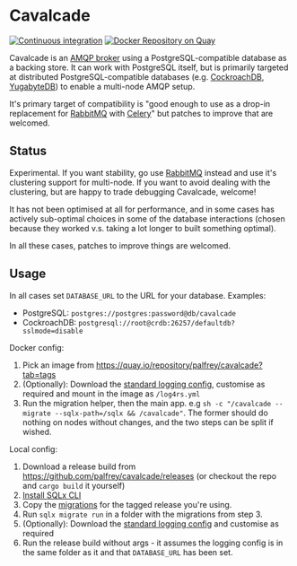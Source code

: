 Cavalcade
=========
[![Continuous integration](https://github.com/palfrey/cavalcade/actions/workflows/ci.yml/badge.svg?branch=main)](https://github.com/palfrey/cavalcade/actions/workflows/ci.yml) [![Docker Repository on Quay](https://quay.io/repository/palfrey/cavalcade/status "Docker Repository on Quay")](https://quay.io/repository/palfrey/cavalcade)

Cavalcade is an [AMQP broker](https://en.wikipedia.org/wiki/Advanced_Message_Queuing_Protocol) using a PostgreSQL-compatible database as a backing store. It can work with PostgreSQL itself, but is primarily targeted at distributed PostgreSQL-compatible databases (e.g. [CockroachDB](https://www.cockroachlabs.com/), [YugabyteDB](https://www.yugabyte.com/yugabytedb/)) to enable a multi-node AMQP setup.

It's primary target of compatibility is "good enough to use as a drop-in replacement for [RabbitMQ](https://www.rabbitmq.com/) with [Celery](https://docs.celeryproject.org/)" but patches to improve that are welcomed.

Status
------
Experimental. If you want stability, go use [RabbitMQ](https://www.rabbitmq.com/) instead and use it's clustering support for multi-node. If you want to avoid dealing with the clustering, but are happy to trade debugging Cavalcade, welcome!

It has not been optimised at all for performance, and in some cases has actively sub-optimal choices in some of the database interactions (chosen because they worked v.s. taking a lot longer to built something optimal).

In all these cases, patches to improve things are welcomed.

Usage
-----

In all cases set `DATABASE_URL` to the URL for your database. Examples:
- PostgreSQL: `postgres://postgres:password@db/cavalcade`
- CockroachDB: `postgresql://root@crdb:26257/defaultdb?sslmode=disable`

Docker config:

  1. Pick an image from https://quay.io/repository/palfrey/cavalcade?tab=tags
  2. (Optionally): Download the [standard logging config](https://github.com/palfrey/cavalcade/blob/main/log4rs.yml), customise as required and mount in the image as `/log4rs.yml`
  3. Run the migration helper, then the main app. e.g `sh -c "/cavalcade --migrate --sqlx-path=/sqlx && /cavalcade"`. The former should do nothing on nodes without changes, and the two steps can be split if wished.

Local config:

  1. Download a release build from https://github.com/palfrey/cavalcade/releases (or checkout the repo and `cargo build` it yourself)
  2. [Install SQLx CLI](https://github.com/launchbadge/sqlx/tree/master/sqlx-cli)
  3. Copy the [migrations](https://github.com/palfrey/cavalcade/tree/main/migrations) for the tagged release you're using.
  4. Run `sqlx migrate run` in a folder with the migrations from step 3.
  5. (Optionally): Download the [standard logging config](https://github.com/palfrey/cavalcade/blob/main/log4rs.yml) and customise as required
  6. Run the release build without args - it assumes the logging config is in the same folder as it and that `DATABASE_URL` has been set.